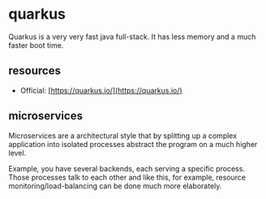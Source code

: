 # quarkus

Quarkus is a very very fast java full-stack. It has less memory and a much faster boot time.

## resources
- Official: [https://quarkus.io/](https://quarkus.io/)

## microservices

Microservices are a architectural style that by splitting up a complex application into isolated processes abstract the program on a much higher level.

Example, you have several backends, each serving a specific process. Those processes talk to each other and like this, for example, resource monitoring/load-balancing can be done much more elaborately.
